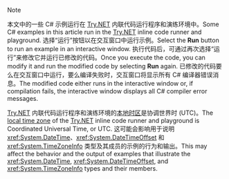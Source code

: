 
> [!NOTE]
> <span data-ttu-id="b3b75-101">本文中的一些 C# 示例运行在 [Try.NET](https://try.dot.net) 内联代码运行程序和演练环境中。</span><span class="sxs-lookup"><span data-stu-id="b3b75-101">Some C# examples in this article run in the [Try.NET](https://try.dot.net) inline code runner and playground.</span></span> <span data-ttu-id="b3b75-102">选择“运行”按钮以在交互窗口中运行示例。</span><span class="sxs-lookup"><span data-stu-id="b3b75-102">Select the **Run** button to run an example in an interactive window.</span></span> <span data-ttu-id="b3b75-103">执行代码后，可通过再次选择“运行”来修改它并运行已修改的代码。</span><span class="sxs-lookup"><span data-stu-id="b3b75-103">Once you execute the code, you can modify it and run the modified code by selecting **Run** again.</span></span> <span data-ttu-id="b3b75-104">已修改的代码要么在交互窗口中运行，要么编译失败时，交互窗口将显示所有 C# 编译器错误消息。</span><span class="sxs-lookup"><span data-stu-id="b3b75-104">The modified code either runs in the interactive window or, if compilation fails, the interactive window displays all C# compiler error messages.</span></span>
>  
> <span data-ttu-id="b3b75-105">[Try.NET](https://try.dot.net) 内联代码运行程序和演练环境的[本地时区](xref:System.TimeZoneInfo.Local)是协调世界时 (UTC)。</span><span class="sxs-lookup"><span data-stu-id="b3b75-105">The [local time zone](xref:System.TimeZoneInfo.Local) of the [Try.NET](https://try.dot.net) inline code runner and playground is Coordinated Universal Time, or UTC.</span></span> <span data-ttu-id="b3b75-106">这可能会影响用于说明 <xref:System.DateTime>、<xref:System.DateTimeOffset> 和 <xref:System.TimeZoneInfo> 类型及其成员的示例的行为和输出。</span><span class="sxs-lookup"><span data-stu-id="b3b75-106">This may affect the behavior and the output of examples that illustrate the <xref:System.DateTime>, <xref:System.DateTimeOffset>, and <xref:System.TimeZoneInfo> types and their members.</span></span>
